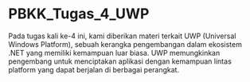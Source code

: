 # PBKK_Tugas_4_UWP
Pada tugas kali ke-4 ini, kami diberikan materi terkait UWP (Universal Windows Platform), sebuah kerangka pengembangan dalam ekosistem .NET yang memiliki kemampuan luar biasa. UWP memungkinkan pengembang untuk menciptakan aplikasi dengan kemampuan lintas platform yang dapat berjalan di berbagai perangkat.
